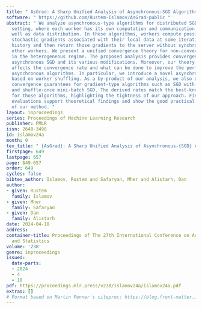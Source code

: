 ```yaml
---
title: " AsGrad: A Sharp Unified Analysis of Asynchronous-SGD Algorithms "
software: " https://github.com/Rustem-Islamov/AsGrad-public "
abstract: " We analyze asynchronous-type algorithms for distributed SGD in the heterogeneous
  setting, where each worker has its own computation and communication speeds, as
  well as data distribution. In these algorithms, workers compute possibly stale and
  stochastic gradients associated with their local data at some iteration back in
  history and then return those gradients to the server without synchronizing with
  other workers. We present a unified convergence theory for non-convex smooth functions
  in the heterogeneous regime. The proposed analysis provides convergence for pure
  asynchronous SGD and its various modifications. Moreover, our theory explains what
  affects the convergence rate and what can be done to improve the performance of
  asynchronous algorithms. In particular, we introduce a novel asynchronous method
  based on worker shuffling. As a by-product of our analysis, we also demonstrate
  convergence guarantees for gradient-type algorithms such as SGD with random reshuffling
  and shuffle-once mini-batch SGD. The derived rates match the best-known results
  for those algorithms, highlighting the tightness of our approach. Finally, our numerical
  evaluations support theoretical findings and show the good practical performance
  of our method. "
layout: inproceedings
series: Proceedings of Machine Learning Research
publisher: PMLR
issn: 2640-3498
id: islamov24a
month: 0
tex_title: " {AsGrad}: A Sharp Unified Analysis of Asynchronous-{SGD} Algorithms "
firstpage: 649
lastpage: 657
page: 649-657
order: 649
cycles: false
bibtex_author: Islamov, Rustem and Safaryan, Mher and Alistarh, Dan
author:
- given: Rustem
  family: Islamov
- given: Mher
  family: Safaryan
- given: Dan
  family: Alistarh
date: 2024-04-18
address:
container-title: Proceedings of The 27th International Conference on Artificial Intelligence
  and Statistics
volume: '238'
genre: inproceedings
issued:
  date-parts:
  - 2024
  - 4
  - 18
pdf: https://proceedings.mlr.press/v238/islamov24a/islamov24a.pdf
extras: []
# Format based on Martin Fenner's citeproc: https://blog.front-matter.io/posts/citeproc-yaml-for-bibliographies/
---
```

